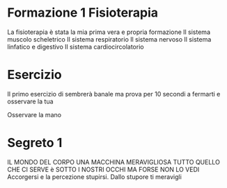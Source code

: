 # Formazione 1 Fisioterapia

La fisioterapia è stata la mia prima vera e propria formazione 
Il sistema muscolo scheletrico
Il sistema respiratorio
Il sistema nervoso
Il sistema linfatico e digestivo
Il sistema cardiocircolatorio

# Esercizio 


Il primo esercizio di sembrerà banale ma prova per 10 secondi a fermarti e osservare la tua

Osservare la mano


# Segreto 1
 IL MONDO DEL CORPO UNA MACCHINA MERAVIGLIOSA TUTTO QUELLO CHE CI SERVE è SOTTO I NOSTRI OCCHI MA FORSE NON LO VEDI
Accorgersi e la percezione stupirsi. 
Dallo stupore ti meravigli  

<!--stackedit_data:
eyJoaXN0b3J5IjpbLTEzNTY2ODYzOTAsLTEyMTc2NzYyNjQsLT
EyNDAzODE0MywxMjE1ODU5NDEyLDIyNTgzNzQwOCwtMTgwNzQz
MjcyNiwtNzI1NTc5MjIwXX0=
-->